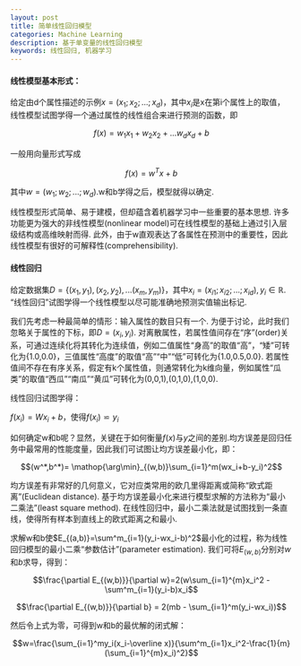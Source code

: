 ```yaml
---
layout: post
title: 简单线性回归模型
categories: Machine Learning
description: 基于单变量的线性回归模型
keywords: 线性回归, 机器学习
---
```


<head>
    <script src="https://cdn.mathjax.org/mathjax/latest/MathJax.js?config=TeX-AMS-MML_HTMLorMML" type="text/javascript"></script>
    <script type="text/x-mathjax-config">
        MathJax.Hub.Config({
            tex2jax: {
            skipTags: ['script', 'noscript', 'style', 'textarea', 'pre'],
            inlineMath: [['$','$']]
            }
        });
    </script>
</head>

#### 线性模型基本形式：

给定由d个属性描述的示例$x=(x_1;x_2;...;x_d)$，其中$x_i$是x在第i个属性上的取值，线性模型试图学得一个通过属性的线性组合来进行预测的函数，即

$$f(x)=w_1x_1+w_2x_2+...w_dx_d+b$$

一般用向量形式写成

$$f(x)=w^Tx + b$$

其中$w=(w_1;w_2;...;w_d)$.w和b学得之后，模型就得以确定.

线性模型形式简单、易于建模，但却蕴含着机器学习中一些重要的基本思想. 许多功能更为强大的非线性模型(nonlinear model)可在线性模型的基础上通过引入层级结构或高维映射而得. 此外，由于w直观表达了各属性在预测中的重要性，因此线性模型有很好的可解释性(comprehensibility).

#### 线性回归

给定数据集$D=\{(x_1,y_1),(x_2,y_2),...(x_m,y_m)\}$，其中$x_i=(x_{i1};x_{i2};...;x_{id}), y_i ∈ \mathbb R$. “线性回归”试图学得一个线性模型以尽可能准确地预测实值输出标记.

我们先考虑一种最简单的情形：输入属性的数目只有一个. 为便于讨论，此时我们忽略关于属性的下标，即$D={(x_i,y_i)}$. 对离散属性，若属性值间存在“序”(order)关系，可通过连续化将其转化为连续值，例如二值属性“身高”的取值“高”，“矮”可转化为{1.0,0.0}，三值属性“高度”的取值“高”“中”“低”可转化为{1.0,0.5,0.0}. 若属性值间不存在有序关系，假定有k个属性值，则通常转化为k维向量，例如属性“瓜类”的取值“西瓜”“南瓜”“黄瓜”可转化为(0,0,1),(0,1,0),(1,0,0).

线性回归试图学得：

$f(x_i)=Wx_i+b$，使得$f(x_i)\backsimeq y_i$

如何确定w和b呢？显然，关键在于如何衡量$f(x)$与$y$之间的差别.均方误差是回归任务中最常用的性能度量，因此我们可试图让均方误差最小化，即：

$$(w^*,b^*)= \mathop{\arg\min}_{(w,b)}\sum_{i=1}^m(wx_i+b-y_i)^2$$

均方误差有非常好的几何意义，它对应类常用的欧几里得距离或简称“欧式距离”(Euclidean distance). 基于均方误差最小化来进行模型求解的方法称为“最小二乘法”(least square method). 在线性回归中，最小二乘法就是试图找到一条直线，使得所有样本到直线上的欧式距离之和最小.

求解w和b使$E_{(a,b)}=\sum^m_{i=1}(y_i-wx_i-b)^2$最小化的过程，称为线性回归模型的最小二乘“参数估计”(parameter estimation). 我们可将$E_(w,b)$分别对$w$和$b$求导，得到：

$$\frac{\partial E_{(w,b)}}{\partial w}=2(w\sum_{i=1}^{m}x_i^2 - \sum^m_{i=1}(y_i-b)x_i$$

$$\frac{\partial E_{(w,b)}}{\partial b} = 2(mb - \sum_{i=1}^m(y_i-wx_i))$$

然后令上式为零，可得到w和b的最优解的闭式解：

$$w=\frac{\sum_{i=1}^my_i(x_i-\overline x)}{\sum^m_{i=1}x_i^2-\frac{1}{m}(\sum_{i=1}^{m}x_i)^2}$$

